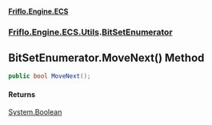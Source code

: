 #### [Friflo.Engine.ECS](index.md#'index')
### [Friflo.Engine.ECS.Utils](Friflo.Engine.ECS.Utils.md#'Friflo.Engine.ECS.Utils').[BitSetEnumerator](BitSetEnumerator.md#'Friflo.Engine.ECS.Utils.BitSetEnumerator')

## BitSetEnumerator.MoveNext() Method

```csharp
public bool MoveNext();
```

#### Returns
[System.Boolean](https://docs.microsoft.com/en-us/dotnet/api/System.Boolean#'System.Boolean')
